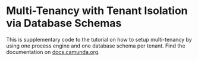# Multi-Tenancy with Tenant Isolation via Database Schemas

This is supplementary code to the tutorial on how to setup multi-tenancy by using one process engine and one database schema per tenant. Find the documentation on [docs.camunda.org](http://docs.camunda.org/7.3/real-life/how-to/#process-engine-multi-tenancy).
